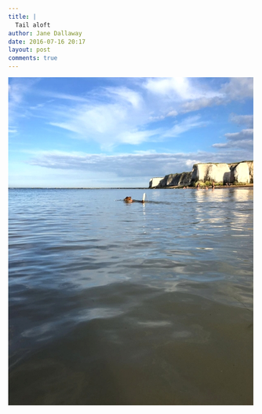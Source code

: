 ```yaml
---
title: |
  Tail aloft
author: Jane Dallaway
date: 2016-07-16 20:17
layout: post
comments: true
---
```


<div><a href="/media/tp_IMG_0494.JPG"><img src="/media/tp_thumb_IMG_0494.JPG" width="500" height="667"/></a></div>



  

      